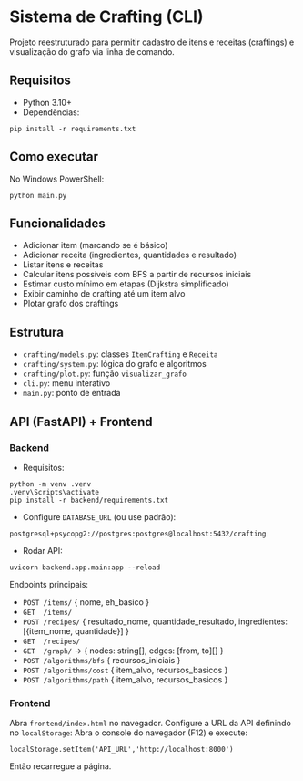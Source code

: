 # Sistema de Crafting (CLI)

Projeto reestruturado para permitir cadastro de itens e receitas (craftings) e visualização do grafo via linha de comando.

## Requisitos

- Python 3.10+
- Dependências:
```
pip install -r requirements.txt
```

## Como executar

No Windows PowerShell:
```
python main.py
```

## Funcionalidades

- Adicionar item (marcando se é básico)
- Adicionar receita (ingredientes, quantidades e resultado)
- Listar itens e receitas
- Calcular itens possíveis com BFS a partir de recursos iniciais
- Estimar custo mínimo em etapas (Dijkstra simplificado)
- Exibir caminho de crafting até um item alvo
- Plotar grafo dos craftings

## Estrutura

- `crafting/models.py`: classes `ItemCrafting` e `Receita`
- `crafting/system.py`: lógica do grafo e algoritmos
- `crafting/plot.py`: função `visualizar_grafo`
- `cli.py`: menu interativo
- `main.py`: ponto de entrada

## API (FastAPI) + Frontend

### Backend

- Requisitos:
```
python -m venv .venv
.venv\Scripts\activate
pip install -r backend/requirements.txt
```

- Configure `DATABASE_URL` (ou use padrão):
```
postgresql+psycopg2://postgres:postgres@localhost:5432/crafting
```

- Rodar API:
```
uvicorn backend.app.main:app --reload
```

Endpoints principais:
- `POST /items/` { nome, eh_basico }
- `GET  /items/`
- `POST /recipes/` { resultado_nome, quantidade_resultado, ingredientes: [{item_nome, quantidade}] }
- `GET  /recipes/`
- `GET  /graph/` -> { nodes: string[], edges: [from, to][] }
- `POST /algorithms/bfs` { recursos_iniciais }
- `POST /algorithms/cost` { item_alvo, recursos_basicos }
- `POST /algorithms/path` { item_alvo, recursos_basicos }

### Frontend

Abra `frontend/index.html` no navegador. Configure a URL da API definindo no `localStorage`:
Abra o console do navegador (F12) e execute:
```
localStorage.setItem('API_URL','http://localhost:8000')
```
Então recarregue a página.

